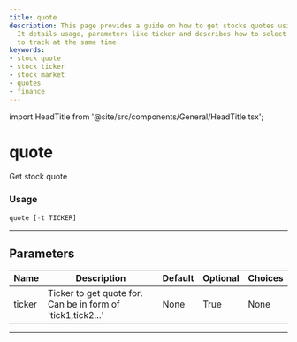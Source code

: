 ```yaml
---
title: quote
description: This page provides a guide on how to get stocks quotes using ticker symbols.
  It details usage, parameters like ticker and describes how to select multiple stocks
  to track at the same time.
keywords:
- stock quote
- stock ticker
- stock market
- quotes
- finance
---
```


import HeadTitle from '@site/src/components/General/HeadTitle.tsx';

<HeadTitle title="quote - Ally - Brokers - Portfolio - Reference | OpenBB Terminal Docs" />

# quote

Get stock quote

### Usage

```python
quote [-t TICKER]
```

---

## Parameters

| Name | Description | Default | Optional | Choices |
| ---- | ----------- | ------- | -------- | ------- |
| ticker | Ticker to get quote for. Can be in form of 'tick1,tick2...' | None | True | None |

---

